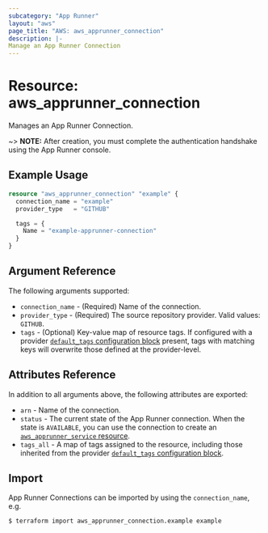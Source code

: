 ```yaml
---
subcategory: "App Runner"
layout: "aws"
page_title: "AWS: aws_apprunner_connection"
description: |-
Manage an App Runner Connection
---
```


# Resource: aws_apprunner_connection

Manages an App Runner Connection.

~> **NOTE:** After creation, you must complete the authentication handshake using the App Runner console.

## Example Usage

```terraform
resource "aws_apprunner_connection" "example" {
  connection_name = "example"
  provider_type   = "GITHUB"

  tags = {
    Name = "example-apprunner-connection"
  }
}
```

## Argument Reference

The following arguments supported:

* `connection_name` - (Required) Name of the connection.
* `provider_type` - (Required) The source repository provider. Valid values: `GITHUB`.
* `tags` - (Optional) Key-value map of resource tags. If configured with a provider [`default_tags` configuration block](/docs/providers/aws/index.html#default_tags-configuration-block) present, tags with matching keys will overwrite those defined at the provider-level.

## Attributes Reference

In addition to all arguments above, the following attributes are exported:

* `arn` - Name of the connection.
* `status` - The current state of the App Runner connection. When the state is `AVAILABLE`, you can use the connection to create an [`aws_apprunner_service` resource](apprunner_service.html).
* `tags_all` - A map of tags assigned to the resource, including those inherited from the provider [`default_tags` configuration block](/docs/providers/aws/index.html#default_tags-configuration-block).

## Import

App Runner Connections can be imported by using the `connection_name`, e.g.

```
$ terraform import aws_apprunner_connection.example example
```
